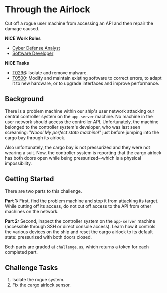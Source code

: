 # Through the Airlock

Cut off a rogue user machine from accessing an API and then repair the damage caused.

**NICE Work Roles**

- [Cyber Defense Analyst](https://niccs.cisa.gov/workforce-development/nice-framework/)
- [Software Developer](https://niccs.cisa.gov/workforce-development/nice-framework/)

**NICE Tasks**

- [T0296](https://niccs.cisa.gov/workforce-development/nice-framework/): Isolate and remove malware.
- [T0500](https://niccs.cisa.gov/workforce-development/nice-framework/): Modify and maintain existing software to correct errors, to adapt it to new hardware, or to upgrade interfaces and improve performance.

## Background

There is a problem machine within our ship's user network attacking our central controller system on the `app-server` machine. No machine in the user network should access the controller API. Unfortunately, the machine belonged to the controller system's developer, who was last seen screaming: "*Nooo! My perfect state machine!*" just before jumping into the cargo bay through its airlock.

Also unfortunately, the cargo bay is not pressurized and they were not wearing a suit. Now, the controller system is reporting that the cargo airlock has both doors open while being pressurized--which is a physical impossibility.

## Getting Started

There are two parts to this challenge.

**Part 1:** First, find the problem machine and stop it from attacking its target. While cutting off its access, do not cut off access to the API from other machines on the network.

**Part 2:** Second, inspect the controller system on the `app-server` machine (accessible through SSH or direct console access). Learn how it controls the various devices on the ship and reset the cargo airlock to its default state: pressurized with both doors closed.

Both parts are graded at `challenge.us`, which returns a token for each completed part.

## Challenge Tasks

1. Isolate the rogue system.
2. Fix the cargo airlock sensor.
